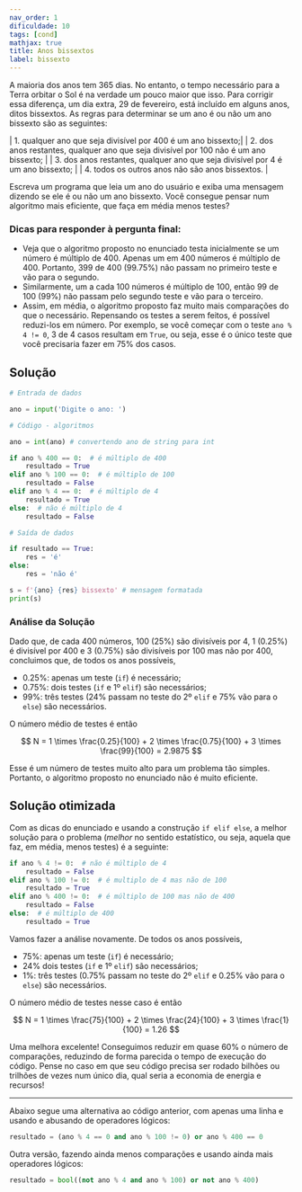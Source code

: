 ```yaml
---
nav_order: 1
dificuldade: 10
tags: [cond]
mathjax: true
title: Anos bissextos
label: bissexto
---
```


A maioria dos anos tem 365 dias. No entanto, o tempo necessário para a Terra orbitar o Sol é na verdade um pouco maior que isso. Para corrigir essa diferença, um dia extra, 29 de fevereiro, está incluído em alguns anos, ditos bissextos. As regras para determinar se um ano é ou não um ano bissexto são as seguintes:

| 1. qualquer ano que seja divisível por 400 é um ano bissexto;|
| 2. dos anos restantes, qualquer ano que seja divisível por 100 não é um ano bissexto; |
| 3. dos anos restantes, qualquer ano que seja divisível por 4 é um ano bissexto; |
| 4. todos os outros anos não são anos bissextos. |

Escreva um programa que leia um ano do usuário e exiba uma mensagem dizendo se ele é ou não um ano bissexto. Você consegue pensar num algoritmo mais eficiente, que faça em média menos testes?

### Dicas para responder à pergunta final:
- Veja que o algoritmo proposto no enunciado testa inicialmente se um número é múltiplo de 400. Apenas um em 400 números é múltiplo de 400. Portanto, 399 de 400 (99.75%) não passam no primeiro teste e vão para o segundo.
- Similarmente, um a cada 100 números é múltiplo de 100, então 99 de 100 (99%) não passam pelo segundo teste e vão para o terceiro.
- Assim, em média, o algoritmo proposto faz muito mais comparações do que o necessário. Repensando os testes a serem feitos, é possível reduzi-los em número. Por exemplo, se você começar com o teste `ano % 4 != 0`, 3 de 4 casos resultam em `True`, ou seja, esse é o único teste que você precisaria fazer em 75% dos casos.

<!-- more -->

## Solução

```python
# Entrada de dados

ano = input('Digite o ano: ')

# Código - algoritmos

ano = int(ano) # convertendo ano de string para int

if ano % 400 == 0:  # é múltiplo de 400
    resultado = True
elif ano % 100 == 0:  # é múltiplo de 100
    resultado = False
elif ano % 4 == 0:  # é múltiplo de 4
    resultado = True
else:  # não é múltiplo de 4
    resultado = False

# Saída de dados

if resultado == True:
    res = 'é'
else:
    res = 'não é'

s = f'{ano} {res} bissexto' # mensagem formatada
print(s)
```

### Análise da Solução

Dado que, de cada 400 números, 100 (25%) são divisíveis por 4, 1 (0.25%) é divisível por 400 e 3 (0.75%) são divisíveis por 100 mas não por 400, concluimos que, de todos os anos possíveis,
* 0.25%: apenas um teste (`if`) é necessário;
* 0.75%: dois testes (`if` e 1º `elif`) são necessários;
* 99%: três testes (24% passam no teste do 2º `elif` e 75% vão para o `else`) são necessários.

O número médio de testes é então

$$  N = 1 \times \frac{0.25}{100} + 2 \times \frac{0.75}{100} + 3 \times \frac{99}{100} = 2.9875  $$

Esse é um número de testes muito alto para um problema tão simples. Portanto, o algoritmo proposto no enunciado não é muito eficiente.

## Solução otimizada

Com as dicas do enunciado e usando a construção `if elif else`, a melhor solução para o problema (*melhor* no sentido estatístico, ou seja, aquela que faz, em média, menos testes) é a seguinte:
```python
if ano % 4 != 0:  # não é múltiplo de 4
    resultado = False
elif ano % 100 != 0:  # é multiplo de 4 mas não de 100
    resultado = True
elif ano % 400 != 0:  # é múltiplo de 100 mas não de 400
    resultado = False
else:  # é múltiplo de 400
    resultado = True
```

Vamos fazer a análise novamente. De todos os anos possíveis,
* 75%: apenas um teste (`if`) é necessário;
* 24% dois testes (`if` e 1º `elif`) são necessários;
* 1%: três testes (0.75% passam no teste do 2º `elif` e 0.25% vão para o `else`) são necessários.

O número médio de testes nesse caso é então

$$  N = 1 \times \frac{75}{100} + 2 \times \frac{24}{100} + 3 \times \frac{1}{100} = 1.26  $$

Uma melhora excelente! Conseguimos reduzir em quase 60% o número de comparações, reduzindo de forma parecida o tempo de execução do código. Pense no caso em que seu código precisa ser rodado bilhões ou trilhões de vezes num único dia, qual seria a economia de energia e recursos!

---

Abaixo segue uma alternativa ao código anterior, com apenas uma linha e usando e abusando de operadores lógicos:

```python
resultado = (ano % 4 == 0 and ano % 100 != 0) or ano % 400 == 0
```

Outra versão, fazendo ainda menos comparações e usando ainda mais operadores lógicos:

```python
resultado = bool((not ano % 4 and ano % 100) or not ano % 400)
```
